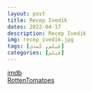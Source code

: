 ```yaml
---
layout: post
title: Recep Ivedik
dates: 2022-04-17
description: Recep Ivedik
img: recep_ivedik.jpg
tags: [فیلم, کمدی]
categories: [فیلم]
---
```


[imdb](https://www.imdb.com/title/tt6439558/)  
[RottenTomatoes](https://www.rottentomatoes.com/m/recep-ivedik-2)
